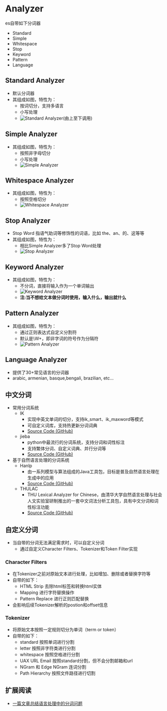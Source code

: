 # Analyzer

es自带如下分词器

- Standard
- Simple
- Whitespace
- Stop
- Keyword
- Pattern
- Language

## Standard Analyzer

- 默认分词器
- 其组成如图，特性为：
  - 按词切分，支持多语言
  - 小写处理
  - ![Standard Analyzer](https://raw.githubusercontent.com/yb123speed/MarkDown/master/images/elasticsearch/es_analyzer_01.png)(由上至下调用)

## Simple Analyzer

- 其组成如图，特性为：
  - 按照非字母切分
  - 小写处理
  - ![Simple Analyzer](https://raw.githubusercontent.com/yb123speed/MarkDown/master/images/elasticsearch/es_analyzer_02_simple_analyzer.png)
  
## Whitespace Analyzer

- 其组成如图，特性为：
  - 按照空格切分
  - ![Whitespace Analyzer](https://raw.githubusercontent.com/yb123speed/MarkDown/master/images/elasticsearch/es_analyzer_03_whitespace_analyzer.png)

## Stop Analyzer

- Stop Word 指语气助词等修饰性的词语，比如 the、an、的、这等等
- 其组成如图，特性为：
  - 相比Simple Analyzer多了Stop Word处理
  - ![Stop Analyzer](https://raw.githubusercontent.com/yb123speed/MarkDown/master/images/elasticsearch/es_analyzer_04_stop_analyzer.png)

## Keyword Analyzer

- 其组成如图，特性为：
  - 不分词，直接将输入作为一个单词输出
  - ![Keyword Analyzer](https://raw.githubusercontent.com/yb123speed/MarkDown/master/images/elasticsearch/es_analyzer_05_keyword_analyzer.png)
  - **注:当不想给文本做分词时使用，输入什么，输出就什么**

## Pattern Analyzer

- 其组成如图，特性为：
  - 通过正则表达式自定义分割符
  - 默认是\W+，即非字词的符号作为分隔符
  - ![Pattern Analyzer](https://raw.githubusercontent.com/yb123speed/MarkDown/master/images/elasticsearch/es_analyzer_06_pattern_analyzer.png)

## Language Analyzer

- 提供了30+常见语言的分词器
- arabic, armenian, basque,bengali, brazilian, etc...

## 中文分词

- 常用分词系统
  - IK
    - 实现中英文单词的切分，支持ik_smart、ik_maxword等模式
    - 可自定义词库，支持热更新分词词典
    - [Source Code (GitHub)](https://github.com/medcl/elasticsearch-analysis-ik)
  - jieba
    - python中最流行的分词系统，支持分词和词性标注
    - 支持繁体分词、自定义词典、并行分词等
    - [Source Code (GitHub)](https://github.com/sing1ee/elasticsearch-jieba-plugin)
- 基于自然语言处理的分词系统
  - Hanlp
    - 由一系列模型与算法组成的Java工具包，目标是普及自然语言处理在生成中的应用
    - [Source Code (GitHub)](https://github.com/hankcs/HanLP)
  - THULAC
    - THU Lexical Analyzer for Chinese，由清华大学自然语言处理与社会人文实验室研制推出的一套中文词法分析工具包，具有中文分词和词性标注功能
    - [Source Code (GitHub)](https://github.com/microbun/elasticsearch-thulac-plugin)

## 自定义分词

- 当自带的分词无法满足需求时，可以自定义分词
  - 通过自定义Character Filters、Tokenizer和Token Filter实现

### Character Filters

- 在Tokenizer之前对原始文本进行处理，比如增加、删除或者替换字符等
- 自带的如下：
  - HTML Strip 去除html标签和转换html实体
  - Mapping 进行字符替换操作
  - Pattern Replace 进行正则匹配替换
- 会影响后续Tokenizer解析的postion和offset信息

### Tokenizer

- 将原始文本按照一定规则切分为单词（term or token）
- 自带的如下：
  - standard 按照单词进行分割
  - letter 按照非字符类进行分割
  - whitespace 按照空格进行分割
  - UAX URL Email 按照standard分割，但不会分割邮箱和url
  - NGram 和 Edge NGram 连词分割
  - Path Hierarchy 按照文件路径进行切割

## 扩展阅读

- [一篇文章总结语言处理中的分词问题](https://mp.weixin.qq.com/s?__biz=MzU1NDA4NjU2MA==&mid=2247486148&amp;idx=1&amp;sn=817027a204650763c1bea3e837d695ea&source=41#wechat_redirect)